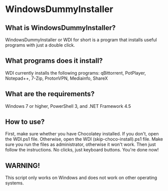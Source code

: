 # WindowsDummyInstaller

## What is WindowsDummyInstaller?
WindowsDummyInstaller or WDI for short is a program that installs useful programs with just a double click.

## What programs does it install?
WDI currently installs the following programs: qBittorrent, PotPlayer, Notepad++, 7-Zip, ProtonVPN, Mediainfo, ShareX

## What are the requirements?
Windows 7 or higher, PowerShell 3, and .NET Framework 4.5

## How to use?
First, make sure whether you have Chocolatey installed. If you don't, open the WDI.ps1 file. Otherwise, open the WDI (skip-choco-install).ps1 file.
Make sure you run the files as administrator, otherwise it won't work. Then just follow the instructions. No clicks, just keyboard buttons. You're done now!

## WARNING!
This script only works on Windows and does not work on other operating systems.
